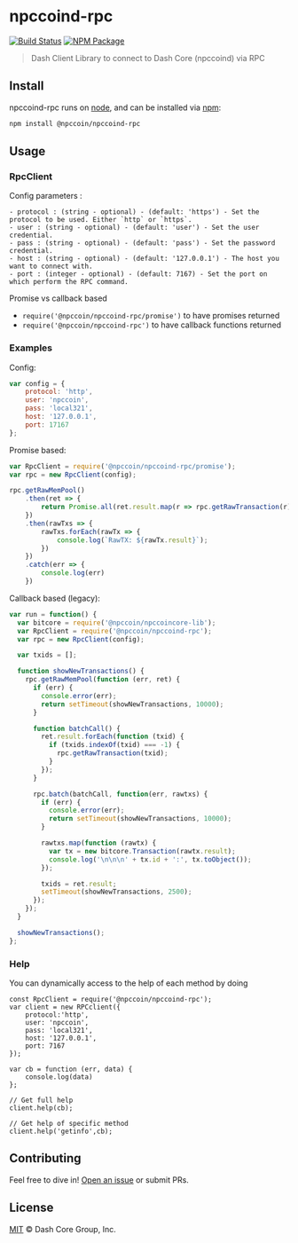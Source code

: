 # npccoind-rpc

[![Build Status](https://img.shields.io/travis/npccoin/npccoind-rpc.svg?branch=master)](https://travis-ci.org/npccoin/npccoind-rpc)
[![NPM Package](https://img.shields.io/npm/v/@npccoin/npccoind-rpc.svg)](https://www.npmjs.org/package/@npccoin/npccoind-rpc)

> Dash Client Library to connect to Dash Core (npccoind) via RPC

## Install

npccoind-rpc runs on [node](http://nodejs.org/), and can be installed via [npm](https://npmjs.org/):

```bash
npm install @npccoin/npccoind-rpc
```

## Usage

### RpcClient

Config parameters : 

	- protocol : (string - optional) - (default: 'https') - Set the protocol to be used. Either `http` or `https`.
	- user : (string - optional) - (default: 'user') - Set the user credential.
	- pass : (string - optional) - (default: 'pass') - Set the password credential.
	- host : (string - optional) - (default: '127.0.0.1') - The host you want to connect with.
	- port : (integer - optional) - (default: 7167) - Set the port on which perform the RPC command.

Promise vs callback based

  - `require('@npccoin/npccoind-rpc/promise')` to have promises returned
  - `require('@npccoin/npccoind-rpc')` to have callback functions returned
	
### Examples

Config:

```javascript
var config = {
    protocol: 'http',
    user: 'npccoin',
    pass: 'local321',
    host: '127.0.0.1',
    port: 17167
};
```

Promise based:

```javascript
var RpcClient = require('@npccoin/npccoind-rpc/promise');
var rpc = new RpcClient(config);

rpc.getRawMemPool()
    .then(ret => {
        return Promise.all(ret.result.map(r => rpc.getRawTransaction(r)))
    })
    .then(rawTxs => {
        rawTxs.forEach(rawTx => {
            console.log(`RawTX: ${rawTx.result}`);
        })
    })
    .catch(err => {
        console.log(err)
    })
```

Callback based (legacy):

```javascript
var run = function() {
  var bitcore = require('@npccoin/npccoincore-lib');
  var RpcClient = require('@npccoin/npccoind-rpc');
  var rpc = new RpcClient(config);

  var txids = [];

  function showNewTransactions() {
    rpc.getRawMemPool(function (err, ret) {
      if (err) {
        console.error(err);
        return setTimeout(showNewTransactions, 10000);
      }

      function batchCall() {
        ret.result.forEach(function (txid) {
          if (txids.indexOf(txid) === -1) {
            rpc.getRawTransaction(txid);
          }
        });
      }

      rpc.batch(batchCall, function(err, rawtxs) {
        if (err) {
          console.error(err);
          return setTimeout(showNewTransactions, 10000);
        }

        rawtxs.map(function (rawtx) {
          var tx = new bitcore.Transaction(rawtx.result);
          console.log('\n\n\n' + tx.id + ':', tx.toObject());
        });

        txids = ret.result;
        setTimeout(showNewTransactions, 2500);
      });
    });
  }

  showNewTransactions();
};
```

### Help

You can dynamically access to the help of each method by doing

```
const RpcClient = require('@npccoin/npccoind-rpc');
var client = new RPCclient({
    protocol:'http',
    user: 'npccoin',
    pass: 'local321', 
    host: '127.0.0.1', 
    port: 7167
});

var cb = function (err, data) {
    console.log(data)
};

// Get full help
client.help(cb);

// Get help of specific method
client.help('getinfo',cb);
```

## Contributing

Feel free to dive in! [Open an issue](https://github.com/dashevo/dash-std-template/issues/new) or submit PRs.

## License

[MIT](LICENSE) &copy; Dash Core Group, Inc.
